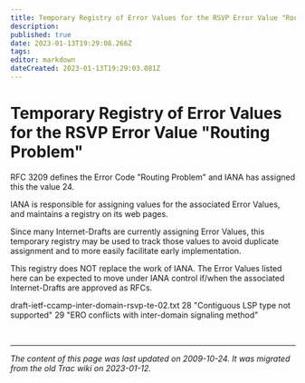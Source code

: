 ```yaml
---
title: Temporary Registry of Error Values for the RSVP Error Value "Routing Problem
description: 
published: true
date: 2023-01-13T19:29:08.266Z
tags: 
editor: markdown
dateCreated: 2023-01-13T19:29:03.081Z
---
```


# Temporary Registry of Error Values for the RSVP Error Value "Routing Problem"



RFC 3209 defines the Error Code "Routing Problem" and IANA has assigned this the value 24.

IANA is responsible for assigning values for the associated Error Values, and maintains a registry on its web pages.

Since many Internet-Drafts are currently assigning Error Values, this temporary registry may be used to track those values to avoid duplicate assignment and to more easily facilitate early implementation.

This registry does NOT replace the work of IANA. The Error Values listed here can be expected to move under IANA control if/when the associated Internet-Drafts are approved as RFCs.

draft-ietf-ccamp-inter-domain-rsvp-te-02.txt
28 "Contiguous LSP type not supported"
29 "ERO conflicts with inter-domain signaling method" 

&nbsp;
&nbsp;
&nbsp;

---

*The content of this page was last updated on 2009-10-24. It was migrated from the old Trac wiki on 2023-01-12.*
